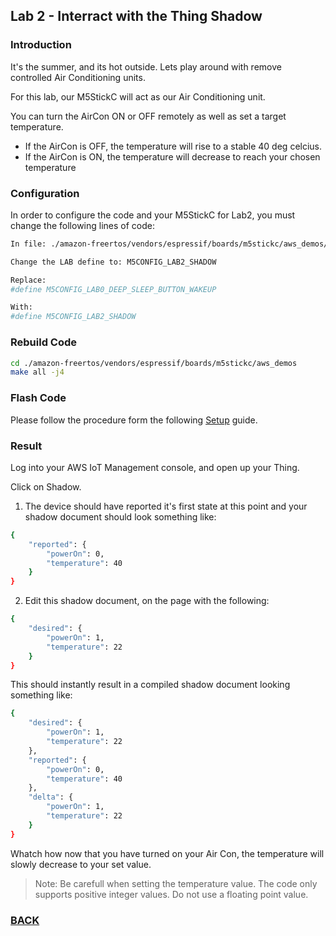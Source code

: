 ## Lab 2 - Interract with the Thing Shadow

### Introduction
It's the summer, and its hot outside. Lets play around with remove controlled Air Conditioning units.

For this lab, our M5StickC will act as our Air Conditioning unit.

You can turn the AirCon ON or OFF remotely as well as set a target temperature.

* If the AirCon is OFF, the temperature will rise to a stable 40 deg celcius.
* If the AirCon is ON, the temperature will decrease to reach your chosen temperature

### Configuration

In order to configure the code and your M5StickC for Lab2, you must change the following lines of code:

```bash
In file: ./amazon-freertos/vendors/espressif/boards/m5stickc/aws_demos/application_code/m5stickc_lab_config.h

Change the LAB define to: M5CONFIG_LAB2_SHADOW

Replace:
#define M5CONFIG_LAB0_DEEP_SLEEP_BUTTON_WAKEUP

With:
#define M5CONFIG_LAB2_SHADOW
```

### Rebuild Code

```bash
cd ./amazon-freertos/vendors/espressif/boards/m5stickc/aws_demos
make all -j4
```

### Flash Code
Please follow the procedure form the following [Setup](./docs/flashing.md) guide.

### Result
Log into your AWS IoT Management console, and open up your Thing.

Click on Shadow.

1. The device should have reported it's first state at this point and your shadow document should look something like:

```bash
{
	"reported": {
		"powerOn": 0,
		"temperature": 40
	}
}
```

2. Edit this shadow document, on the page with the following:

```bash
{
	"desired": {
		"powerOn": 1,
		"temperature": 22
	}
}
```

This should instantly result in a compiled shadow document looking something like:

```bash
{
	"desired": {
		"powerOn": 1,
		"temperature": 22
	},
	"reported": {
		"powerOn": 0,
		"temperature": 40
	},
	"delta": {
		"powerOn": 1,
		"temperature": 22
	}
}
```

Whatch how now that you have turned on your Air Con, the temperature will slowly decrease to your set value.

> Note: Be carefull when setting the temperature value. The code only supports positive integer values. Do not use a floating point value.


### [BACK](./../README.md)